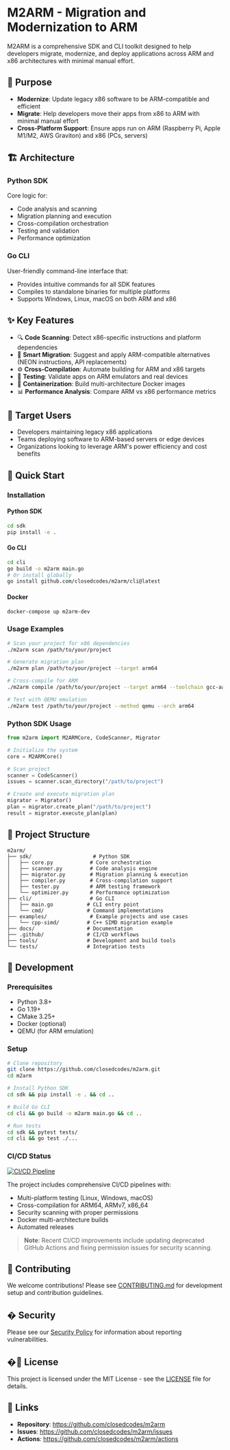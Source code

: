# M2ARM - Migration and Modernization to ARM

M2ARM is a comprehensive SDK and CLI toolkit designed to help developers migrate, modernize, and deploy applications across ARM and x86 architectures with minimal manual effort.

## 🎯 Purpose

- **Modernize**: Update legacy x86 software to be ARM-compatible and efficient
- **Migrate**: Help developers move their apps from x86 to ARM with minimal manual effort
- **Cross-Platform Support**: Ensure apps run on ARM (Raspberry Pi, Apple M1/M2, AWS Graviton) and x86 (PCs, servers)

## 🏗️ Architecture

### Python SDK
Core logic for:
- Code analysis and scanning
- Migration planning and execution
- Cross-compilation orchestration
- Testing and validation
- Performance optimization

### Go CLI
User-friendly command-line interface that:
- Provides intuitive commands for all SDK features
- Compiles to standalone binaries for multiple platforms
- Supports Windows, Linux, macOS on both ARM and x86

## ✨ Key Features

- 🔍 **Code Scanning**: Detect x86-specific instructions and platform dependencies
- 🔄 **Smart Migration**: Suggest and apply ARM-compatible alternatives (NEON instructions, API replacements)
- ⚙️ **Cross-Compilation**: Automate building for ARM and x86 targets
- 🧪 **Testing**: Validate apps on ARM emulators and real devices
- 🐳 **Containerization**: Build multi-architecture Docker images
- 📊 **Performance Analysis**: Compare ARM vs x86 performance metrics

## 🎯 Target Users

- Developers maintaining legacy x86 applications
- Teams deploying software to ARM-based servers or edge devices
- Organizations looking to leverage ARM's power efficiency and cost benefits

## 🚀 Quick Start

### Installation

#### Python SDK
```bash
cd sdk
pip install -e .
```

#### Go CLI
```bash
cd cli
go build -o m2arm main.go
# Or install globally
go install github.com/closedcodes/m2arm/cli@latest
```

#### Docker
```bash
docker-compose up m2arm-dev
```

### Usage Examples

```bash
# Scan your project for x86 dependencies
./m2arm scan /path/to/your/project

# Generate migration plan
./m2arm plan /path/to/your/project --target arm64

# Cross-compile for ARM
./m2arm compile /path/to/your/project --target arm64 --toolchain gcc-aarch64

# Test with QEMU emulation
./m2arm test /path/to/your/project --method qemu --arch arm64
```

### Python SDK Usage
```python
from m2arm import M2ARMCore, CodeScanner, Migrator

# Initialize the system
core = M2ARMCore()

# Scan project
scanner = CodeScanner()
issues = scanner.scan_directory("/path/to/project")

# Create and execute migration plan
migrator = Migrator()
plan = migrator.create_plan("/path/to/project")
result = migrator.execute_plan(plan)
```

## 📁 Project Structure

```
m2arm/
├── sdk/                    # Python SDK
│   ├── core.py            # Core orchestration
│   ├── scanner.py         # Code analysis engine
│   ├── migrator.py        # Migration planning & execution
│   ├── compiler.py        # Cross-compilation support
│   ├── tester.py          # ARM testing framework
│   └── optimizer.py       # Performance optimization
├── cli/                   # Go CLI
│   ├── main.go           # CLI entry point
│   └── cmd/              # Command implementations
├── examples/              # Example projects and use cases
│   └── cpp-simd/         # C++ SIMD migration example
├── docs/                 # Documentation
├── .github/              # CI/CD workflows
├── tools/                # Development and build tools
└── tests/                # Integration tests
```

## 🔧 Development

### Prerequisites
- Python 3.8+
- Go 1.19+
- CMake 3.25+
- Docker (optional)
- QEMU (for ARM emulation)

### Setup
```bash
# Clone repository
git clone https://github.com/closedcodes/m2arm.git
cd m2arm

# Install Python SDK
cd sdk && pip install -e . && cd ..

# Build Go CLI
cd cli && go build -o m2arm main.go && cd ..

# Run tests
cd sdk && pytest tests/
cd cli && go test ./...
```

### CI/CD Status
[![CI/CD Pipeline](https://github.com/closedcodes/m2arm/actions/workflows/ci.yml/badge.svg)](https://github.com/closedcodes/m2arm/actions/workflows/ci.yml)

The project includes comprehensive CI/CD pipelines with:
- Multi-platform testing (Linux, Windows, macOS)
- Cross-compilation for ARM64, ARMv7, x86_64
- Security scanning with proper permissions
- Docker multi-architecture builds
- Automated releases

> **Note**: Recent CI/CD improvements include updating deprecated GitHub Actions and fixing permission issues for security scanning.

## 🤝 Contributing

We welcome contributions! Please see [CONTRIBUTING.md](CONTRIBUTING.md) for development setup and contribution guidelines.

## � Security

Please see our [Security Policy](SECURITY.md) for information about reporting vulnerabilities.

## �📄 License

This project is licensed under the MIT License - see the [LICENSE](LICENSE) file for details.

## 🔗 Links

- **Repository**: https://github.com/closedcodes/m2arm
- **Issues**: https://github.com/closedcodes/m2arm/issues
- **Actions**: https://github.com/closedcodes/m2arm/actions
